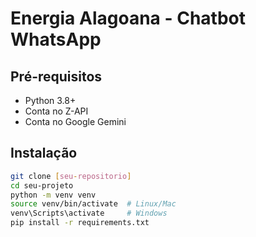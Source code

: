# Energia Alagoana - Chatbot WhatsApp

## Pré-requisitos
- Python 3.8+
- Conta no Z-API
- Conta no Google Gemini

## Instalação
```bash
git clone [seu-repositorio]
cd seu-projeto
python -m venv venv
source venv/bin/activate  # Linux/Mac
venv\Scripts\activate     # Windows
pip install -r requirements.txt